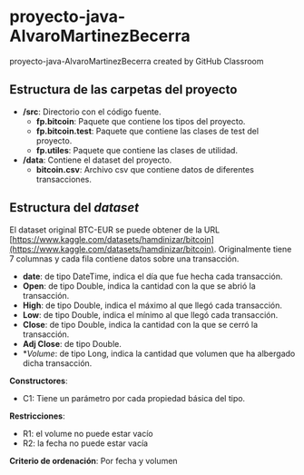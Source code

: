 # proyecto-java-AlvaroMartinezBecerra
proyecto-java-AlvaroMartinezBecerra created by GitHub Classroom
## Estructura de las carpetas del proyecto

* **/src**: Directorio con el código fuente.
  * **fp.bitcoin**: Paquete que contiene los tipos del proyecto.
  * **fp.bitcoin.test**: Paquete que contiene las clases de test del proyecto.
  * **fp.utiles**:  Paquete que contiene las clases de utilidad. 
* **/data**: Contiene el dataset del proyecto.
    * **bitcoin.csv**: Archivo csv que contiene datos de diferentes transacciones.
    
## Estructura del *dataset*

El dataset original BTC-EUR se puede obtener de la URL [https://www.kaggle.com/datasets/hamdinizar/bitcoin](https://www.kaggle.com/datasets/hamdinizar/bitcoin). Originalmente tiene 7 columnas y cada fila contiene datos sobre una  transacción. 

* **date**: de tipo DateTime,  indica el día que fue hecha cada transacción.
* **Open**: de tipo Double, indica la cantidad con la que se abrió la transacción.
* **High**: de tipo Double, indica el máximo al que llegó cada transacción.
* **Low**: de tipo Double, indica el mínimo al que llegó cada transacción.
* **Close**: de tipo Double, indica la cantidad con la que se cerró la transacción.
* **Adj Close**: de tipo Double.
* **Volume*: de tipo Long, indica la cantidad que volumen que ha albergado dicha transacción.
  

**Constructores**: 

- C1: Tiene un parámetro por cada propiedad básica del tipo.

**Restricciones**:
 
- R1: el volume no puede estar vacío
- R2: la fecha no puede estar vacía


**Criterio de ordenación**: Por fecha y volumen
